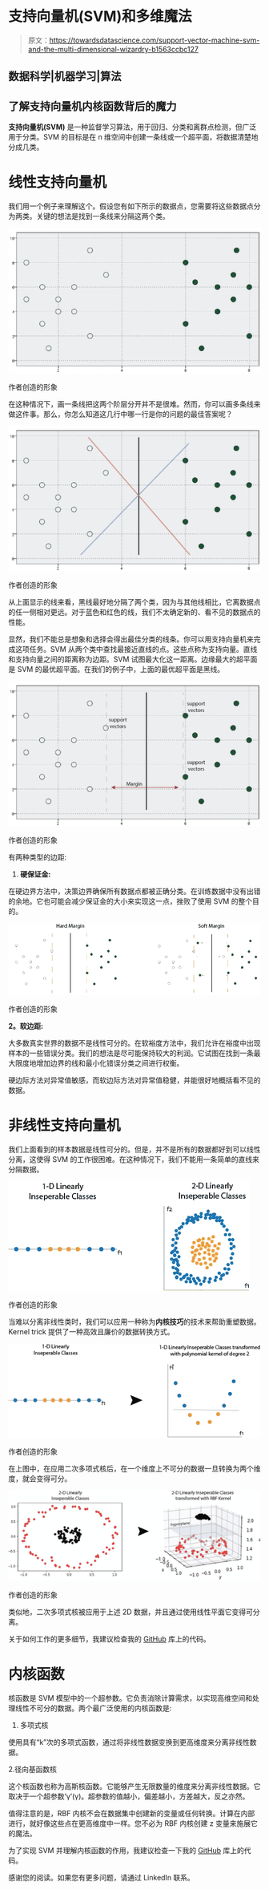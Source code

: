 # 支持向量机(SVM)和多维魔法

> 原文：<https://towardsdatascience.com/support-vector-machine-svm-and-the-multi-dimensional-wizardry-b1563ccbc127>

## 数据科学|机器学习|算法

## 了解支持向量机内核函数背后的魔力

**支持向量机(SVM)** 是一种监督学习算法，用于回归、分类和离群点检测，但广泛用于分类。SVM 的目标是在 n 维空间中创建一条线或一个超平面，将数据清楚地分成几类。

# 线性支持向量机

我们用一个例子来理解这个。假设您有如下所示的数据点，您需要将这些数据点分为两类。关键的想法是找到一条线来分隔这两个类。

![](img/5d26f94a301d2b8b5857beb4c252a926.png)

作者创造的形象

在这种情况下，画一条线把这两个阶层分开并不是很难。然而，你可以画多条线来做这件事。那么，你怎么知道这几行中哪一行是你的问题的最佳答案呢？

![](img/de40ecfda51185debf0e9a51d6b4d78d.png)

作者创造的形象

从上面显示的线来看，黑线最好地分隔了两个类，因为与其他线相比，它离数据点的任一侧相对更远。对于蓝色和红色的线，我们不太确定新的、看不见的数据点的性能。

显然，我们不能总是想象和选择会得出最佳分类的线条。你可以用支持向量机来完成这项任务。SVM 从两个类中查找最接近直线的点。这些点称为支持向量。直线和支持向量之间的距离称为边距。SVM 试图最大化这一距离。边缘最大的超平面是 SVM 的最优超平面。在我们的例子中，上面的最优超平面是黑线。

![](img/b17de35601f91842fecc0260e303d6b1.png)

作者创造的形象

有两种类型的边距:

1.  **硬保证金:**

在硬边界方法中，决策边界确保所有数据点都被正确分类。在训练数据中没有出错的余地。它也可能会减少保证金的大小来实现这一点，挫败了使用 SVM 的整个目的。

![](img/6c733f911eedbd5b38c93e7996a338e3.png)

作者创造的形象

**2。软边距:**

大多数真实世界的数据不是线性可分的。在软裕度方法中，我们允许在裕度中出现样本的一些错误分类。我们的想法是尽可能保持较大的利润。它试图在找到一条最大限度地增加边界的线和最小化错误分类之间进行权衡。

硬边际方法对异常值敏感，而软边际方法对异常值稳健，并能很好地概括看不见的数据。

# 非线性支持向量机

我们上面看到的样本数据是线性可分的。但是，并不是所有的数据都好到可以线性分离，这使得 SVM 的工作很困难。在这种情况下，我们不能用一条简单的直线来分隔数据。

![](img/5f6f696ff8a3a468311b670c318218eb.png)

作者创造的形象

当难以分离非线性类时，我们可以应用一种称为**内核技巧**的技术来帮助重塑数据。Kernel trick 提供了一种高效且廉价的数据转换方式。

![](img/1be1a2c35d37a23a569ce86dfe8b7fd4.png)

作者创造的形象

在上图中，在应用二次多项式核后，在一个维度上不可分的数据一旦转换为两个维度，就会变得可分。

![](img/db02d6b596f59f5d1726b414ebb76818.png)

作者创造的形象

类似地，二次多项式核被应用于上述 2D 数据，并且通过使用线性平面它变得可分离。

关于如何工作的更多细节，我建议检查我的 [GitHub](https://github.com/swapnilin/SVM-Demo-and-Kernel-Functions/blob/main/SVM_Demo.ipynb) 库上的代码。

# **内核函数**

核函数是 SVM 模型中的一个超参数。它负责消除计算需求，以实现高维空间和处理线性不可分的数据。两个最广泛使用的内核函数是:

1.  多项式核

使用具有“k”次的多项式函数，通过将非线性数据变换到更高维度来分离非线性数据。

2.径向基函数核

这个核函数也称为高斯核函数。它能够产生无限数量的维度来分离非线性数据。它取决于一个超参数‘γ’(γ)。超参数的值越小，偏差越小，方差越大，反之亦然。

值得注意的是，RBF 内核不会在数据集中创建新的变量或任何转换。计算在内部进行，就好像这些点在更高维度中一样。您不必为 RBF 内核创建 z 变量来施展它的魔法。

为了实现 SVM 并理解内核函数的作用，我建议检查一下我的 [GitHub](https://github.com/swapnilin/SVM-Demo-and-Kernel-Functions/blob/main/SVM_Demo.ipynb) 库上的代码。

感谢您的阅读。如果您有更多问题，请通过 LinkedIn 联系。

[](https://swapnilin.github.io/) 